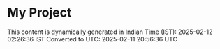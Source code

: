 # My Project

This content is dynamically generated in Indian Time (IST): 2025-02-12 02:26:36 IST
Converted to UTC: 2025-02-11 20:56:36 UTC
